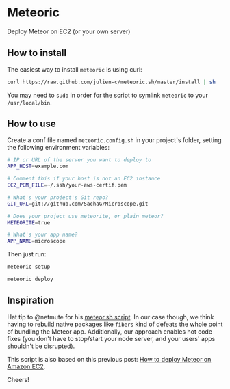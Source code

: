 # Meteoric

Deploy Meteor on EC2 (or your own server)

## How to install

The easiest way to install `meteoric` is using curl:

```bash
curl https://raw.github.com/julien-c/meteoric.sh/master/install | sh
```

You may need to `sudo` in order for the script to symlink `meteoric` to your `/usr/local/bin`.

## How to use

Create a conf file named `meteoric.config.sh` in your project's folder, setting the following environment variables:

```bash
# IP or URL of the server you want to deploy to
APP_HOST=example.com

# Comment this if your host is not an EC2 instance
EC2_PEM_FILE=~/.ssh/your-aws-certif.pem

# What's your project's Git repo?
GIT_URL=git://github.com/SachaG/Microscope.git

# Does your project use meteorite, or plain meteor?
METEORITE=true

# What's your app name?
APP_NAME=microscope
```

Then just run:

```bash
meteoric setup

meteoric deploy
```

## Inspiration

Hat tip to @netmute for his [meteor.sh script](https://github.com/netmute/meteor.sh). In our case though, we think having to rebuild native packages like `fibers` kind of defeats the whole point of bundling the Meteor app. Additionally, our approach enables hot code fixes (you don't have to stop/start your node server, and your users' apps shouldn't be disrupted).

This script is also based on this previous post: [How to deploy Meteor on Amazon EC2](http://julien-c.fr/2012/10/meteor-amazon-ec2/).

Cheers!